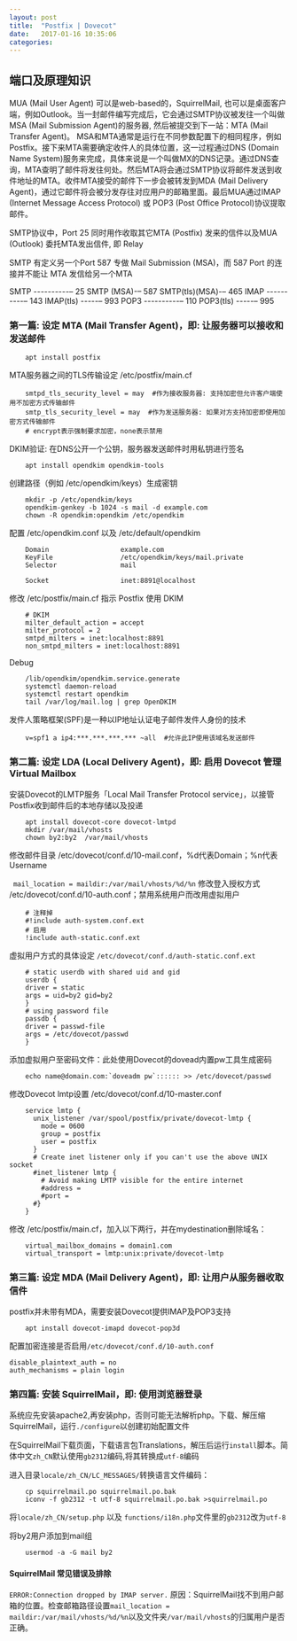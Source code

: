 ```yaml
---
layout: post
title:  "Postfix | Dovecot"
date:   2017-01-16 10:35:06
categories:
---
```


<!--more-->

## 端口及原理知识

MUA (Mail User Agent) 可以是web-based的，SquirrelMail, 也可以是桌面客户端，例如Outlook。当一封邮件编写完成后，它会通过SMTP协议被发往一个叫做MSA (Mail Submission Agent)的服务器, 然后被提交到下一站：MTA (Mail Transfer Agent)。 MSA和MTA通常是运行在不同参数配置下的相同程序，例如Postfix。接下来MTA需要确定收件人的具体位置，这一过程通过DNS (Domain Name System)服务来完成，具体来说是一个叫做MX的DNS记录。通过DNS查询，MTA查明了邮件将发往何处。然后MTA将会通过SMTP协议将邮件发送到收件地址的MTA。收件MTA接受的邮件下一步会被转发到MDA (Mail Delivery Agent)，通过它邮件将会被分发存往对应用户的邮箱里面。最后MUA通过IMAP (Internet Message Access Protocol) 或 POP3 (Post Office Protocol)协议提取邮件。

SMTP协议中，Port 25 同时用作收取其它MTA (Postfix) 发来的信件以及MUA (Outlook) 委托MTA发出信件, 即 Relay

SMTP 有定义另一个Port 587 专做 Mail Submission (MSA)，而 587 Port 的连接并不能让 MTA 发信给另一个MTA

SMTP ----------– 25
SMTP     (MSA)-– 587
SMTP(tls)(MSA)-– 465
IMAP ----------– 143
IMAP(tls) -----– 993
POP3 ----------– 110
POP3(tls) -----– 995
### 第一篇: 设定 MTA (Mail Transfer Agent)，即: 让服务器可以接收和发送邮件

```
    apt install postfix
```
MTA服务器之间的TLS传输设定 /etc/postfix/main.cf
```
    smtpd_tls_security_level = may  #作为接收服务器: 支持加密但允许客户端使用不加密方式传输邮件
    smtp_tls_security_level = may  #作为发送服务器: 如果对方支持加密即使用加密方式传输邮件
    # encrypt表示强制要求加密，none表示禁用
```
DKIM验证: 在DNS公开一个公钥，服务器发送邮件时用私钥进行签名
```
    apt install opendkim opendkim-tools
```
创建路径（例如 /etc/opendkim/keys）生成密钥
```
    mkdir -p /etc/opendkim/keys
    opendkim-genkey -b 1024 -s mail -d example.com
    chown -R opendkim:opendkim /etc/opendkim
```
配置 /etc/opendkim.conf 以及 /etc/default/opendkim
```
    Domain                  example.com
    KeyFile                 /etc/opendkim/keys/mail.private
    Selector                mail

    Socket                  inet:8891@localhost
```
修改 /etc/postfix/main.cf 指示 Postfix 使用 DKIM
```
    # DKIM
    milter_default_action = accept
    milter_protocol = 2 
    smtpd_milters = inet:localhost:8891
    non_smtpd_milters = inet:localhost:8891
```
Debug
```
    /lib/opendkim/opendkim.service.generate
    systemctl daemon-reload
    systemctl restart opendkim
    tail /var/log/mail.log | grep OpenDKIM
```
发件人策略框架(SPF)是一种以IP地址认证电子邮件发件人身份的技术
```
    v=spf1 a ip4:***.***.***.*** ~all  #允许此IP使用该域名发送邮件

```
### 第二篇: 设定 LDA (Local Delivery Agent)，即: 启用 Dovecot 管理 Virtual Mailbox

安装Dovecot的LMTP服务「Local Mail Transfer Protocol service」，以接管Postfix收到邮件后的本地存储以及投递
```
    apt install dovecot-core dovecot-lmtpd
    mkdir /var/mail/vhosts
    chown by2:by2  /var/mail/vhosts
```
修改邮件目录 /etc/dovecot/conf.d/10-mail.conf，%d代表Domain；%n代表Username 

   ` mail_location = maildir:/var/mail/vhosts/%d/%n`
修改登入授权方式 /etc/dovecot/conf.d/10-auth.conf；禁用系统用户而改用虚拟用户
```
    # 注释掉
    #!include auth-system.conf.ext
    # 启用
    !include auth-static.conf.ext
```
虚拟用户方式的具体设定 `/etc/dovecot/conf.d/auth-static.conf.ext`
```
    # static userdb with shared uid and gid
    userdb {
    driver = static
    args = uid=by2 gid=by2
    }
    # using password file
    passdb {
    driver = passwd-file
    args = /etc/dovecot/passwd
    }
```
添加虚拟用户至密码文件：此处使用Dovecot的dovead内置pw工具生成密码
```
    echo name@domain.com:`doveadm pw`:::::: >> /etc/dovecot/passwd
```
修改Dovecot lmtp设置 /etc/dovecot/conf.d/10-master.conf
```
    service lmtp {
      unix_listener /var/spool/postfix/private/dovecot-lmtp {
        mode = 0600
        group = postfix
        user = postfix
      }    
      # Create inet listener only if you can't use the above UNIX socket
      #inet_listener lmtp {
        # Avoid making LMTP visible for the entire internet
        #address =
        #port = 
      #}
    }
```
修改 /etc/postfix/main.cf，加入以下两行，并在mydestination删除域名：
```
    virtual_mailbox_domains = domain1.com
    virtual_transport = lmtp:unix:private/dovecot-lmtp
```

### 第三篇: 设定 MDA (Mail Delivery Agent)，即: 让用户从服务器收取信件

postfix并未带有MDA，需要安装Dovecot提供IMAP及POP3支持
```
    apt install dovecot-imapd dovecot-pop3d
```
配置加密连接是否启用`/etc/dovecot/conf.d/10-auth.conf`
```
disable_plaintext_auth = no
auth_mechanisms = plain login
```
### 第四篇: 安装 SquirrelMail，即: 使用浏览器登录

系统应先安装apache2,再安装php，否则可能无法解析php。下载、解压缩SquirrelMail，运行`./configure`以创建初始配置文件

在SquirrelMail下载页面，下载语言包Translations，解压后运行`install`脚本。简体中文`zh_CN`默认使用`gb2312`编码,将其转换成`utf-8`编码

进入目录`locale/zh_CN/LC_MESSAGES/`转换语言文件编码：
```
    cp squirrelmail.po squirrelmail.po.bak
    iconv -f gb2312 -t utf-8 squirrelmail.po.bak >squirrelmail.po 
```
将`locale/zh_CN/setup.php` 以及 `functions/i18n.php`文件里的`gb2312`改为`utf-8`

将by2用户添加到mail组
```
    usermod -a -G mail by2
```
#### SquirrelMail 常见错误及排除
`ERROR:Connection dropped by IMAP server.` 原因：SquirrelMail找不到用户邮箱的位置。检查邮箱路径设置`mail_location = maildir:/var/mail/vhosts/%d/%n`以及文件夹`/var/mail/vhosts`的归属用户是否正确。







